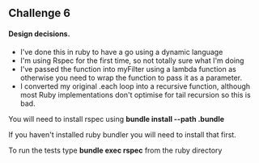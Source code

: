 ## Challenge 6  

#### Design decisions.
* I've done this in ruby to have a go using a dynamic language
* I'm using Rspec for the first time, so not totally sure what I'm doing
* I've passed the function into myFilter using a lambda function as otherwise you need to wrap the function to pass it as a parameter.
* I converted my original .each loop into a recursive function, although most Ruby implementations don't optimise for tail recursion so this is bad.

You will need to install rspec using  __bundle install --path .bundle__

If you haven't installed ruby bundler you will need to install that first.

To run the tests type __bundle exec rspec__ from the ruby directory